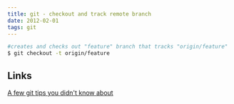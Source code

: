 ```yaml
---
title: git - checkout and track remote branch
date: 2012-02-01
tags: git
---
```



```bash
#creates and checks out "feature" branch that tracks "origin/feature"
$ git checkout -t origin/feature
```

<!-- more -->
Links
-----------------
[A few git tips you didn't know about](http://mislav.uniqpath.com/2010/07/git-tips/)
